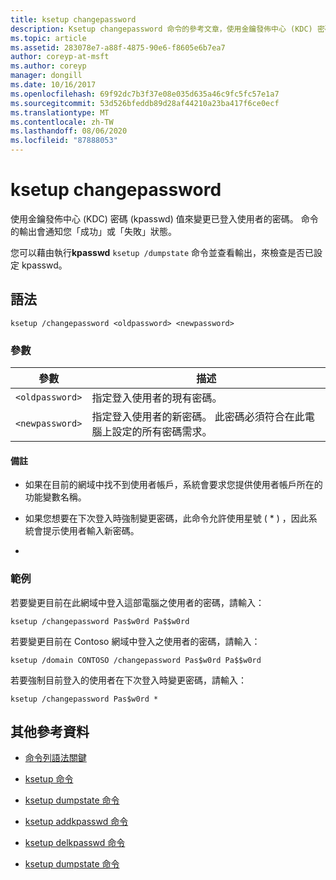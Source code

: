 ```yaml
---
title: ksetup changepassword
description: Ksetup changepassword 命令的參考文章，使用金鑰發佈中心 (KDC) 密碼 (kpasswd) 值來變更已登入使用者的密碼。
ms.topic: article
ms.assetid: 283078e7-a88f-4875-90e6-f8605e6b7ea7
author: coreyp-at-msft
ms.author: coreyp
manager: dongill
ms.date: 10/16/2017
ms.openlocfilehash: 69f92dc7b3f37e08e035d635a46c9fc5fc57e1a7
ms.sourcegitcommit: 53d526bfeddb89d28af44210a23ba417f6ce0ecf
ms.translationtype: MT
ms.contentlocale: zh-TW
ms.lasthandoff: 08/06/2020
ms.locfileid: "87888053"
---
```

# <a name="ksetup-changepassword"></a>ksetup changepassword

使用金鑰發佈中心 (KDC) 密碼 (kpasswd) 值來變更已登入使用者的密碼。 命令的輸出會通知您「成功」或「失敗」狀態。

您可以藉由執行**kpasswd** `ksetup /dumpstate` 命令並查看輸出，來檢查是否已設定 kpasswd。


## <a name="syntax"></a>語法

```
ksetup /changepassword <oldpassword> <newpassword>
```

### <a name="parameters"></a>參數

| 參數 | 描述 |
| --------- | ----------- |
| `<oldpassword>` | 指定登入使用者的現有密碼。 |
| `<newpassword>` | 指定登入使用者的新密碼。 此密碼必須符合在此電腦上設定的所有密碼需求。 |

#### <a name="remarks"></a>備註

- 如果在目前的網域中找不到使用者帳戶，系統會要求您提供使用者帳戶所在的功能變數名稱。

- 如果您想要在下次登入時強制變更密碼，此命令允許使用星號 ( * ) ，因此系統會提示使用者輸入新密碼。

-

### <a name="examples"></a>範例

若要變更目前在此網域中登入這部電腦之使用者的密碼，請輸入：

```
ksetup /changepassword Pas$w0rd Pa$$w0rd
```

若要變更目前在 Contoso 網域中登入之使用者的密碼，請輸入：

```
ksetup /domain CONTOSO /changepassword Pas$w0rd Pa$$w0rd
```

若要強制目前登入的使用者在下次登入時變更密碼，請輸入：

```
ksetup /changepassword Pas$w0rd *
```

## <a name="additional-references"></a>其他參考資料

- [命令列語法關鍵](command-line-syntax-key.md)

- [ksetup 命令](ksetup.md)

- [ksetup dumpstate 命令](ksetup-dumpstate.md)

- [ksetup addkpasswd 命令](ksetup-addkpasswd.md)

- [ksetup delkpasswd 命令](ksetup-delkpasswd.md)

- [ksetup dumpstate 命令](ksetup-dumpstate.md)
